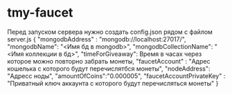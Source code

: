 # tmy-faucet

Перед запуском сервера нужно создать config.json рядом с файлом server.js
{
    "mongodbAddress" : "mongodb://localhost:27017/",
    "mongodbName": "<Имя бд в mongodb>",
    "mongodbCollectionName": "<Имя коллекции в бд>",
    "timeForGiveaway": Время в часах через которое можно повторно забрать монеты,
    "faucetAccount" : "Адрес кошелька с которого будут перечислятбся монеты",
    "nodeAddress": "Адресс ноды",
    "amountOfCoins":"0.000005",
    "faucetAccountPrivateKey" : "Приватный ключ аккаунта с которого будут перечисляться монеты"
}
